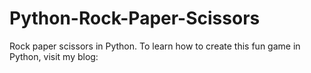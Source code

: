 # Python-Rock-Paper-Scissors
 Rock paper scissors in Python. To learn how to create this fun game in Python, visit my blog: 
